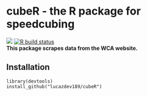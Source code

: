 # cubeR - the R package for speedcubing  
[![](https://img.shields.io/github/last-commit/lucazdev189/cubeR.svg)](https://github.com/lucazdev189/cubeR/commits/main)
[![R build status](https://github.com/lucazdev189/cubeR/workflows/R-CMD-check/badge.svg)](https://github.com/lucazdev189/cubeR/actions)  
**This package scrapes data from the WCA website.**

## Installation  
```
library(devtools)
install_github("lucazdev189/cubeR")
```
